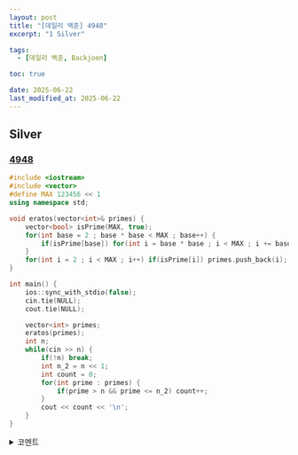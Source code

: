 ```yaml
---
layout: post
title: "[데일리 백준] 4948"
excerpt: "1 Silver"

tags:
  - [데일리 백준, Backjoon]

toc: true

date: 2025-06-22
last_modified_at: 2025-06-22
---
```

## Silver
### [4948][def]

```c++
#include <iostream>
#include <vector>
#define MAX 123456 << 1
using namespace std;

void eratos(vector<int>& primes) {
    vector<bool> isPrime(MAX, true);
    for(int base = 2 ; base * base < MAX ; base++) {
        if(isPrime[base]) for(int i = base * base ; i < MAX ; i += base) isPrime[i] = false;
    }
    for(int i = 2 ; i < MAX ; i++) if(isPrime[i]) primes.push_back(i);
}

int main() {
    ios::sync_with_stdio(false);
    cin.tie(NULL);
    cout.tie(NULL);

    vector<int> primes;
    eratos(primes);
    int n;
    while(cin >> n) {
        if(!n) break;
        int n_2 = n << 1;
        int count = 0;
        for(int prime : primes) {
            if(prime > n && prime <= n_2) count++;
        }
        cout << count << '\n';
    }
}
```

<details>
<summary>코멘트</summary>
<div markdown="1">

- 소수 판정 (날먹)

</div>
</details>

[def]: https://www.acmicpc.net/problem/4948